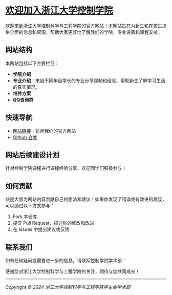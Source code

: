 # [欢迎加入浙江大学控制学院](https://zju-cse-academic.github.io/welcome-to-cse/) 

欢迎来到浙江大学控制科学与工程学院的官方网站！本网站旨在为新生和在校生提供全面的信息和资源，帮助大家更好地了解我们的学院、专业设置和课程安排。

## 网站结构

本网站包括以下主要栏目：

- **学院介绍**
- **专业介绍**：来自不同年级学长的专业分享视频和经验，帮助新生了解学习生活的真实情况。
- **培养方案**
- **QQ咨询群**

## 快速导航

- [网站链接](https://zju-cse-academic.github.io/welcome-to-cse/) - 访问我们的官方网站
- [Github 仓库](https://github.com/ZJU-CSE-ACADEMIC/welcome-to-cse/tree/master) 

## 网站后续建设计划

针对控制学院课程进行课程经验分享，欢迎同学们积极参与！

## 如何贡献

欢迎大家为网站内容贡献自己的想法和建议！如果你发现了错误或有改进的建议，可以通过以下方式参与：

1. Fork 本仓库
2. 提交 Pull Request，描述你的修改和改进
3. 在 Issues 中提出建议或反馈

## 联系我们

如有任何疑问或需要进一步的信息，请联系控制学院学术部：


感谢您对浙江大学控制科学与工程学院的关注，期待与您共同成长！

---

*Copyright © 2024 浙江大学控制科学与工程学院学生会学术部*
